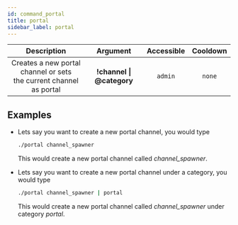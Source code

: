 ```yaml
---
id: command_portal
title: portal
sidebar_label: portal
---
```


|                               Description                               |               Argument                | Accessible | Cooldown |
| :---------------------------------------------------------------------: | :-----------------------------------: | :--------: | :------: |
| Creates a new portal channel or sets<br />the current channel as portal | __!channel \| @category__ |  `admin`   |  `none`  |

## Examples

* Lets say you want to create a new portal channel, you would type
    ```bash
    ./portal channel_spawner
    ```

    This would create a new portal channel called _channel_spawner_.

* Lets say you want to create a new portal channel under a category, you would type
    ```bash
    ./portal channel_spawner | portal
    ```

    This would create a new portal channel called _channel_spawner_ under category _portal_.
